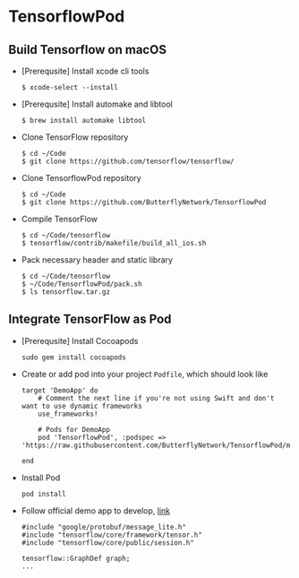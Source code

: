 # TensorflowPod

## Build Tensorflow on macOS

* [Prerequsite] Install xcode cli tools
    ```
    $ xcode-select --install
    ```

* [Prerequsite] Install automake and libtool
    ```
    $ brew install automake libtool
    ```

* Clone TensorFlow repository
    ```
    $ cd ~/Code
    $ git clone https://github.com/tensorflow/tensorflow/
    ```

* Clone TensorflowPod repository
    ```
    $ cd ~/Code
    $ git clone https://github.com/ButterflyNetwork/TensorflowPod
    ```

* Compile TensorFlow 
    ```
    $ cd ~/Code/tensorflow
    $ tensorflow/contrib/makefile/build_all_ios.sh
    ```

* Pack necessary header and static library
    ```
    $ cd ~/Code/tensorflow
    $ ~/Code/TensorflowPod/pack.sh
    $ ls tensorflow.tar.gz
    ```

## Integrate TensorFlow as Pod

* [Prerequsite] Install Cocoapods
    ```
    sudo gem install cocoapods
    ```

* Create or add pod into your project ```Podfile```, which should look like
    ```
    target 'DemoApp' do
        # Comment the next line if you're not using Swift and don't want to use dynamic frameworks
        use_frameworks!

        # Pods for DemoApp
        pod 'TensorflowPod', :podspec => 'https://raw.githubusercontent.com/ButterflyNetwork/TensorflowPod/master/TensorflowPod.podspec'

    end
    ```

* Install Pod
    ```
    pod install
    ```

* Follow official demo app to develop, [link](https://github.com/tensorflow/tensorflow/tree/master/tensorflow/contrib/ios_examples)
    ```
    #include "google/protobuf/message_lite.h"
    #include "tensorflow/core/framework/tensor.h"
    #include "tensorflow/core/public/session.h"

    tensorflow::GraphDef graph;
    ...
    ```
